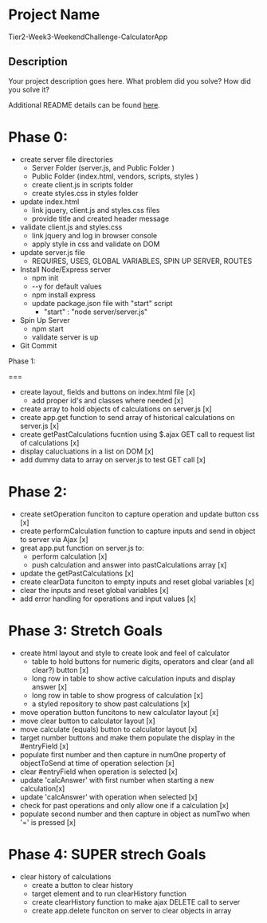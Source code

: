 # Project Name

Tier2-Week3-WeekendChallenge-CalculatorApp

## Description

Your project description goes here. What problem did you solve? How did you solve it?

Additional README details can be found [here](https://github.com/PrimeAcademy/readme-template/blob/master/README.md).


Phase 0:
===

- create server file directories
    - Server Folder (server.js, and Public Folder )
    - Public Folder (index.html, vendors, scripts, styles )
    - create client.js in scripts folder
    - create styles.css in styles folder
- update index.html
    - link jquery, client.js and styles.css files
    - provide title and created header message
- validate client.js and styles.css
    - link jquery and log in browser console
    - apply style in css and validate on DOM
- update server.js file
    - REQUIRES, USES, GLOBAL VARIABLES, SPIN UP SERVER, ROUTES
- Install Node/Express server
    - npm init
    - --y for default values
    - npm install express
    - update package.json file with "start" script
        - "start" : "node server/server.js"
- Spin Up Server
    - npm start
    - validate server is up
- Git Commit


Phase 1:

===

- create layout, fields and buttons on index.html file [x]
    - add proper id's and classes where needed [x]
- create array to hold objects of calculations on server.js [x]
- create app.get function to send array of historical calculations on server.js [x]
- create getPastCalculations fucntion using $.ajax GET call to request list of calculations [x]
- display calucluations in a list on DOM [x]
- add dummy data to array on server.js to test GET call [x]

Phase 2:
===

- create setOperation funciton to capture operation and update button css [x]
- create performCalculation function to capture inputs and send in object to server via Ajax [x]
- great app.put function on server.js to:
    - perform calculation [x]
    - push calculation and answer into pastCalculations array [x]
- update the getPastCalculations [x]
- create clearData funciton to empty inputs and reset global variables [x]
- clear the inputs and reset global variables [x]
- add error handling for operations and input values [x]

Phase 3: Stretch Goals
===

- create html layout and style to create look and feel of calculator
    - table to hold buttons for numeric digits, operators and clear (and all clear?) button [x]
    - long row in table to show active calculation inputs and display answer [x]
    - long row in table to show progress of calculation [x]
    - a styled repository to show past calculations [x]
- move operation button funcitons to new calculator layout [x]
- move clear button to calculator layout [x]
- move calculate (equals) button to calculator layout [x]
- target number buttons and make them populate the display in the #entryField <td> [x]
- populate first number and then capture in numOne property of objectToSend at time of operation selection [x]
- clear #entryField when operation is selected [x]
- update 'calcAnswer' with first number when starting a new calculation[x]
- update 'calcAnswer' with operation when selected [x]
- check for past operations and only allow one if a calculation [x]
- populate second number and then capture in object as numTwo when '=' is pressed [x]

Phase 4: SUPER strech Goals
===

- clear history of calculations
    - create a button to clear history
    - target element and to run clearHistory function
    - create clearHistory function to make ajax DELETE call to server
    - create app.delete funciton on server to clear objects in array








